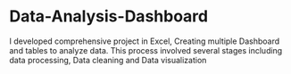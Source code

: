 # Data-Analysis-Dashboard
I developed comprehensive project in Excel, Creating multiple Dashboard and tables to analyze data. This process involved several stages including data processing, Data cleaning and Data visualization
